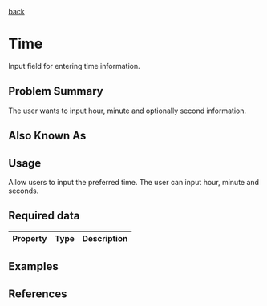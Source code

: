 [back](input-control.md)

# Time

Input field for entering time information.

## Problem Summary

The user wants to input hour, minute and optionally second information. 

## Also Known As



## Usage

Allow users to input the preferred time. The user can input hour, minute and seconds.

## Required data


Property | Type | Description
------------ | ------------- | -------------

## Examples



## References





